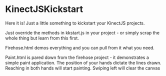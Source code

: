 KinectJSKickstart
=================

Here it is!  Just a little something to kickstart your KinectJS projects.

Just override the methods in kkstart.js in your project - or simply scrap the whole thing but learn from this first.

Firehose.html demos everything and you can pull from it what you need.

Paint.html is pared down from the firehose project - it demonstrates a simple paint application.  The position of your hands dictate the lines drawn.  Reaching in both hands will start painting.  Swiping left will clear the canvas